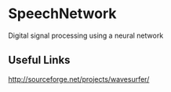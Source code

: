 # SpeechNetwork
Digital signal processing using a neural network

Useful Links
------------
http://sourceforge.net/projects/wavesurfer/
